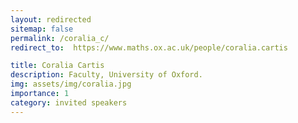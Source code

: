 ```yaml
---
layout: redirected
sitemap: false
permalink: /coralia_c/
redirect_to:  https://www.maths.ox.ac.uk/people/coralia.cartis

title: Coralia Cartis
description: Faculty, University of Oxford.
img: assets/img/coralia.jpg
importance: 1
category: invited speakers
---
```

